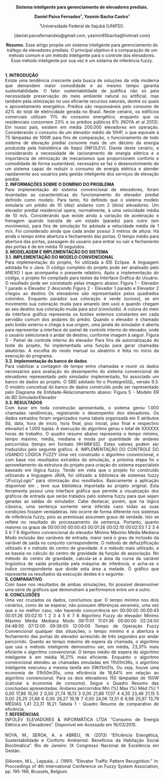 <p align="center"><b>Sistema inteligente para gerenciamento de elevadores prediais.</p>
<p align="center">Daniel Paiva Fernades¹, Yasmin Bacha Castro¹</b></p>
<p align="center">¹Universidade Federal de Itajubá (UNIFEI).</p>
<p align="center">{daniel.paivafernandes@gmail.com, yasmin95bacha@hotmail.com}</p>
<p align="center"><b>Resumo.</b> Esse artigo propõe um sistema inteligente para gerenciamento do tráfego de elevadores prediais. O principal objetivo é a comparação de um método comum e um método inteligente para o controle dos elevadores. Esse método inteligente por sua vez é um sistema de inferência fuzzy.</p>
<p align="justify">
<br>
<b>1. INTRODUÇÃO</b>
<br>
Existe uma tendência crescente pela busca de soluções da vida moderna que demandem maior comodidade e ao mesmo tempo garanta sustentabilidade. O fator sustentabilidade de justifica não só pela necessidade preservação do meio ambiente natural ou artificial, mas também pela otimização no uso eficiente recursos naturais, dentre os quais o aproveitamento energético.
Prédios são responsáveis pelo consumo de 42% do total de eletricidade gerada no Brasil. Neste cenário, os edifícios comerciais utilizam 11% do consumo energético, enquanto que os residenciais consomem 23% e os prédios públicos 8% [NOYA et al 2013].
Em nosso país, existem em média 200.000 elevadores em operação. Considerando o consumo de um elevador médio de 10HP, o que equivale à 75 lâmpadas de 100W para fins de comparação, o funcionamento de todo sistema de elevação predial consome mais de um décimo da energia produzida pela hidrelétrica de Itaipú (INFOLEV).
Diante deste cenário, e considerando a necessidade de racionamento de energia elétrica e a importância de otimização de mecanismos que proporcionem conforto e comodidade de forma sustentável, necessário se faz o desenvolvimento de um sistema capaz de reduzir o consumo de energia elétrica e atender rapidamente aos usuários pela gestão inteligente dos serviços de elevação predial.
<br>
<b>2. INFORMAÇÕES SOBRE O DOMÍNIO DO PROBLEMA</b>
<br>
Para implementação do sistema convencional de elevadores, foram levantadas
as características do funcionamento do elevador predial definido como modelo. Para
tanto, foi definido que o sistema modelo simularia um prédio de 10 (dez) andares com 2
(dois) elevadores.
Um elevador predial residencial opera, normalmente, à uma velocidade média
de 10 m/s. Considerando que existe ainda a variação de aceleração e frenagem quando
transita de um estado (parado) para outro (em movimento), para fins de simulação foi
adotada a velocidade média de 1 m/s. Foi considerado ainda que cada andar possui 3
metros de altura.
Há ainda o tempo entre abertura e fechamento das portas. O tempo médio para
abertura das portas, passagem do usuário para entrar ou sair e fechamento das portas é
de em média 10 segundos.
<br>
<b>3. MODELAGEM E IMPLEMENTAÇÃO DO SISTEMA</b>
<br>
<b>3.1. IMPLEMENTAÇÃO DO MODELO CONVENCIONAL</b>
<br>
Para implementação do projeto, foi utilizada a IDE Eclipse. A linguagem
adotada foi o Java. O código completo do projeto pode ser analisado pelo ANEXO I que
acompanha o presente relatório.
Após a implementação do código, o projeto foi compilado para testes da
Interface Gráfica do Usuário. O resultado pode ser constatado pelas imagens abaixo:
Figura 1 - Elevador 1 parado e Elevador 2 descendo Figura 2 - Elevador 1 parado e Elevador 2 chegou ao destino
Os elevadores são representados pelos quadrados coloridos. Enquanto parados
sua coloração é verde (ocioso), se em movimento sua coloração muda para amarelo (em
uso) e quando chegam ao seu destino sua coloração muda para azul (concluído). A
coluna do meio da interface gráfica representa os botões externos constantes em cada
servidão comum dos andares do prédio.
Quando o elevador é chamado pelo botão externo e chega à sua origem,
uma janela do simulador é aberta para representar a interface do painel de controle
interno do elevador, onde o usuário selecionará o andar de destino, conforme imagem à
seguir.
Figura 3 - Painel de controle interno do elevador
Para fins de automatização do teste do projeto, foi implementada uma função
para gerar chamadas aleatórias. A escolha do modo manual ou aleatório é feita no início
da execução do programa.
<br>
<b>3.2. Implementação do banco de dados</b>
<br>
Para viabilizar a contagem de tempo entre chamadas e reunir os dados
necessários para avaliação do desempenho do sistema convencional de elevadores
representado pelo simulador implementado, foi associado um banco de dados ao
projeto. O SBD adotado foi o PostegreSQL, versão 9.3. O modelo conceitual do banco
de dados construído pode ser representado pelo Diagrama de Entidade-Relacionamento
abaixo:
Figura 5 - Modelo ER do BD SimuladorElevador
<br>
<b>3.3. RESULTADOS</b>
<br>
Com base em toda construção apresentada, o sistema gerou 1.000 chamadas
randômicas, registrando o desempenho dos elevadores. Os dados extraídos foram
organizados numa tabela organizada em 5 atributos (Id, data, hora de início, hora final,
piso inicial, piso final e respectivo elevador) e 1.000 tuplas.
A execução do algoritmo gerou o total de XXXXXX horas de trabalho. O
quadro resumo abaixo representa o tempo mínimo, tempo máximo, média, mediana e
moda por quantidade de andares percorridos (tempo em formato HH:MM:SS). Estes
valores podem ser traduzidos pelo seguinte gráfico.
4. IMPLEMENTAÇÃO DO CONTROLE DO USANDO LÓGICA
FUZZY
Uma vez construído o algoritmo convencional, e com base nos resultados
extraídos da simulação, a próxima etapa foi o aproveitamento da estrutura do projeto
para criação do sistema especialista baseado em lógica fuzzy.
Tendo em vista que o projeto foi construído utilizando a linguagem JAVA, foi
utilizado a biblioteca de sistemas fuzzy “JFuzzyLogic” para otimização dos resultados.
Basicamente a aplicação disponível em <http://jfuzzylogic.sourceforge.net>, teve sua
biblioteca importada ao projeto original.
Esta ferramenta possui uma interface gráfica que permite a visualização dos
gráficos de entrada que serão tratados pelo sistema fuzzy para que sejam geradas as
saídas do simulador.
Cabe destacar, porém, que na lógica clássica, uma sentença somente seria
inferida caso todas as suas condições fossem verdadeiras. Isto ocorre de forma diferente
nos sistemas de inferência fuzzy, pois as premissas assumem graus de verdade. Isto se
reflete no resultado do processamento da sentença. Portanto, quanto maiores os graus de
00:00:00
00:00:43
00:01:26
00:02:10
00:02:53
1 2 3 4 5 6 7 8
Algoritmo convencional do elevador
Mínimo Máximo Média Mediana Modo
inclusão das variáveis de entrada, maior será o grau de inclusão da variável de saída no
conjunto correspondente.
O método de defuzzificação utilizado é o método do centro de gravidade: é o
método mais utilizado, e se baseia no cálculo do centro de gravidade da função de
associação. No método do centro de gravidade, calcula-se a área da curva da variável
lingüistica de saída produzida pela máquina de inferência, e acha-se o índice
correspondente que divide esta área a metade.
O gráfico que represente os resultados da execução destes é o seguinte:
<br>
<b>5. COMPARATIVO</b>
<br>
Com base nos resultados de ambas simulações, foi possível desenvolver uma
série de gráficos que demonstram a performance entre um e outro.
<br>
<b>6. CONCLUSÕES</b>
<br>
Uma vez cruzados os dados, concluímos que:
O tempo mínimo nos dois cenários, como de se esperar, não possuem
diferenças sensíveis, uma vez que o no melhor caso, não havendo concorrência em
00:00:00
00:00:43
00:01:26
00:02:10
1 2 3 4 5 6 7 8
Algoritmo Fuzzy do elevador
Mínimo Máximo Média Mediana Modo
09:11:01
11:01:36
00:00:00
02:24:00
04:48:00
07:12:00
09:36:00
12:00:00
Tempo de Operação
Fuzzy Convencional
qualquer das situações, o tempo mínimo é a abertura e fechamento das portas do
elevador acrescido de três segundos por andar percorrido.
Quanto ao tempo máximo de espera da chamada, o algoritmo que usa o método
inteligente demonstrou ser, em média, 23,31% mais eficiente o algoritmo convencional.
O tempo médio de espera do algoritmo inteligente é em média 16,21% mais eficiente.
Enquanto o algoritmo convencional atendeu as chamadas simuladas em
11h01m36s, o algoritmo inteligente executou a mesma tarefa em 09h11m01s. Ou seja,
houve uma economia de 01h50m35s, uma eficiência de 16,64% em relação ao
algoritmo convencional.
Para os dois elevadores 150 lâmpadas de 100W (calcular a economia de
consumo).
Segue o Quadro Resumo das conclusões apresentadas:
Andares
percorridos
Min
(%)
Max
(%)
Méd
(%)
1 0,00 17,86 10,00
2 0,00 21,74 16,13
3 0,00 21,88 17,07
4 4,35 23,46 21,15
5 0,00 25,25 21,88
6 0,00 26,27 16,18
7 0,00 24,06 13,51
8 6,98 25,97 13,79
MÉDIAS 1,41 23,31 16,21
Tabela 1 - Quadro Resumo de comparativo de eficência
<br>
<b>7. REFERÊNCIAS</b>
<br>
INFOLEV ELEVADORES & INFORMÁTICA LTDA “Consumo
de Energia Elétrica em Elevadores”. Disponível em <www.elevadores
ressi.com.br/energia.doc> Acessado em 16/03/2015.
<br><br>
NOYA, M., SEROA, A. e ABREU, W. (2013) “Eficiência Energética,
Sustentabilidade e Conforto Ambiental: Benefícios da Habitação Social Bioclimática”.
Rio de Janeiro: IX Congresso Nacional de Excelência em Gestão.
<br><br>
Siikonen, M.L., Leppala, J. (1991). “Elevator Traffic Pattern
Recognition.” In: Proccedings of 4th International Conference on Fuzzy
System Association, pp. 195-198, Brussels, Belgium.</p>
